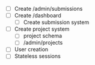 - [ ] Create /admin/submissions
- [ ] Create /dashboard
  - [ ] Create submission system
- [ ] Create project system
  - [ ] project schema
  - [ ] /admin/projects
- [ ] User creation
- [ ] Stateless sessions

